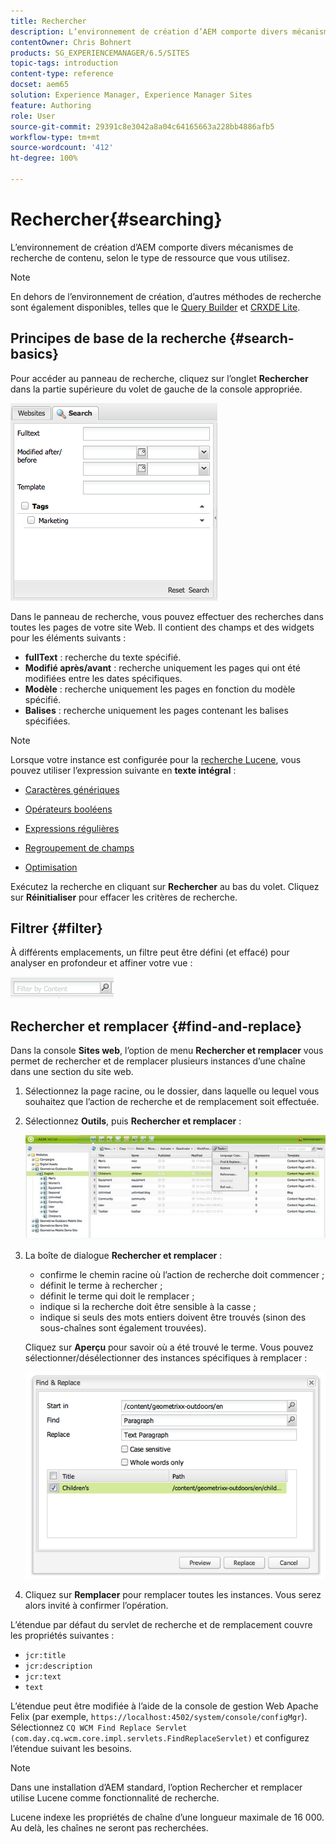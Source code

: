 ```yaml
---
title: Rechercher
description: L’environnement de création d’AEM comporte divers mécanismes de recherche de contenu, selon le type de ressource que vous utilisez.
contentOwner: Chris Bohnert
products: SG_EXPERIENCEMANAGER/6.5/SITES
topic-tags: introduction
content-type: reference
docset: aem65
solution: Experience Manager, Experience Manager Sites
feature: Authoring
role: User
source-git-commit: 29391c8e3042a8a04c64165663a228bb4886afb5
workflow-type: tm+mt
source-wordcount: '412'
ht-degree: 100%

---
```


# Rechercher{#searching}

L’environnement de création d’AEM comporte divers mécanismes de recherche de contenu, selon le type de ressource que vous utilisez.

>[!NOTE]
>
>En dehors de l’environnement de création, d’autres méthodes de recherche sont également disponibles, telles que le [Query Builder](/help/sites-developing/querybuilder-api.md) et [CRXDE Lite](/help/sites-developing/developing-with-crxde-lite.md).

## Principes de base de la recherche {#search-basics}

Pour accéder au panneau de recherche, cliquez sur l’onglet **Rechercher** dans la partie supérieure du volet de gauche de la console appropriée.

![chlimage_1-101](assets/chlimage_1-101.png)

Dans le panneau de recherche, vous pouvez effectuer des recherches dans toutes les pages de votre site Web. Il contient des champs et des widgets pour les éléments suivants :

* **fullText** : recherche du texte spécifié.
* **Modifié après/avant** : recherche uniquement les pages qui ont été modifiées entre les dates spécifiques.
* **Modèle** : recherche uniquement les pages en fonction du modèle spécifié.
* **Balises** : recherche uniquement les pages contenant les balises spécifiées.

>[!NOTE]
>
>Lorsque votre instance est configurée pour la [recherche Lucene](/help/sites-deploying/queries-and-indexing.md), vous pouvez utiliser l’expression suivante en **texte intégral** :
>
>* [Caractères génériques](https://lucene.apache.org/core/5_3_1/queryparser/org/apache/lucene/queryparser/classic/package-summary.html#Wildcard_Searches)
>* [Opérateurs booléens](https://lucene.apache.org/core/5_3_1/queryparser/org/apache/lucene/queryparser/classic/package-summary.html#Boolean_operators)
>
>* [Expressions régulières](https://lucene.apache.org/core/5_3_1/queryparser/org/apache/lucene/queryparser/classic/package-summary.html#Regexp_Searches)
>* [Regroupement de champs](https://lucene.apache.org/core/5_3_1/queryparser/org/apache/lucene/queryparser/classic/package-summary.html#Field_Grouping)
>* [Optimisation](https://lucene.apache.org/core/5_3_1/queryparser/org/apache/lucene/queryparser/classic/package-summary.html#Boosting_a_Term)
>

Exécutez la recherche en cliquant sur **Rechercher** au bas du volet. Cliquez sur **Réinitialiser** pour effacer les critères de recherche.

## Filtrer {#filter}

À différents emplacements, un filtre peut être défini (et effacé) pour analyser en profondeur et affiner votre vue :

![chlimage_1-102](assets/chlimage_1-102.png)

## Rechercher et remplacer {#find-and-replace}

Dans la console **Sites web**, l’option de menu **Rechercher et remplacer** vous permet de rechercher et de remplacer plusieurs instances d’une chaîne dans une section du site web.

1. Sélectionnez la page racine, ou le dossier, dans laquelle ou lequel vous souhaitez que l’action de recherche et de remplacement soit effectuée.
1. Sélectionnez **Outils**, puis **Rechercher et remplacer** :

   ![screen_shot_2012-02-15at120346pm](assets/screen_shot_2012-02-15at120346pm.png)

1. La boîte de dialogue **Rechercher et remplacer** :

   * confirme le chemin racine où l’action de recherche doit commencer ;
   * définit le terme à rechercher ;
   * définit le terme qui doit le remplacer ;
   * indique si la recherche doit être sensible à la casse ;
   * indique si seuls des mots entiers doivent être trouvés (sinon des sous-chaînes sont également trouvées).

   Cliquez sur **Aperçu** pour savoir où a été trouvé le terme. Vous pouvez sélectionner/désélectionner des instances spécifiques à remplacer :

   ![screen_shot_2012-02-15at120719pm](assets/screen_shot_2012-02-15at120719pm.png)

1. Cliquez sur **Remplacer** pour remplacer toutes les instances. Vous serez alors invité à confirmer l’opération.

L’étendue par défaut du servlet de recherche et de remplacement couvre les propriétés suivantes :

* `jcr:title`
* `jcr:description`
* `jcr:text`
* `text`

L’étendue peut être modifiée à l’aide de la console de gestion Web Apache Felix (par exemple, `https://localhost:4502/system/console/configMgr`). Sélectionnez `CQ WCM Find Replace Servlet (com.day.cq.wcm.core.impl.servlets.FindReplaceServlet)` et configurez l’étendue suivant les besoins.

>[!NOTE]
>
>Dans une installation d’AEM standard, l’option Rechercher et remplacer utilise Lucene comme fonctionnalité de recherche.
>
>Lucene indexe les propriétés de chaîne d’une longueur maximale de 16 000. Au delà, les chaînes ne seront pas recherchées.
